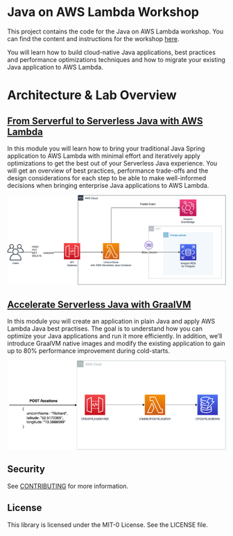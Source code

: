 # Java on AWS Lambda Workshop

This project contains the code for the Java on AWS Lambda workshop.
You can find the content and instructions for the workshop [here](https://catalog.workshops.aws/java-on-aws-lambda).

You will learn how to build cloud-native Java applications, best practices and performance optimizations techniques and how to migrate your existing Java application to AWS Lambda.

# Architecture & Lab Overview

## [From Serverful to Serverless Java with AWS Lambda](labs/unicorn-store)

In this module you will learn how to bring your traditional Java Spring application to AWS Lambda with minimal effort and iteratively apply optimizations to get the best out of your Serverless Java experience. You will get an overview of best practices, performance trade-offs and the design considerations for each step to be able to make well-informed decisions when bringing enterprise Java applications to AWS Lambda.

![Unicorn Store](resources/unicorn-store-overview.png)

## [Accelerate Serverless Java with GraalVM](labs/unicorn-location-api)

In this module you will create an application in plain Java and apply AWS Lambda Java best practises.
The goal is to understand how you can optimize your Java applications and run it more efficiently.
In addition, we’ll introduce GraalVM native images and modify the existing application to gain up to 80% performance improvement during cold-starts.

![Unicorn Location API](resources/unicorn-location-api-overview.png)

## Security

See [CONTRIBUTING](CONTRIBUTING.md#security-issue-notifications) for more information.

## License

This library is licensed under the MIT-0 License. See the LICENSE file.

